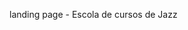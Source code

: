 <p alingn="center">
    landing page - Escola de cursos de Jazz
</p>

<p alingn="center">
    <img src".github/Desktop-version.jpg" width="100%">
</p>

